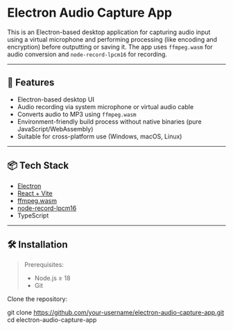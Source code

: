# Electron Audio Capture App

This is an Electron-based desktop application for capturing audio input using a virtual microphone and performing processing (like encoding and encryption) before outputting or saving it. The app uses `ffmpeg.wasm` for audio conversion and `node-record-lpcm16` for recording.

---

## 🚀 Features

- Electron-based desktop UI
- Audio recording via system microphone or virtual audio cable
- Converts audio to MP3 using `ffmpeg.wasm`
- Environment-friendly build process without native binaries (pure JavaScript/WebAssembly)
- Suitable for cross-platform use (Windows, macOS, Linux)

---

## 📦 Tech Stack

- [Electron](https://www.electronjs.org/)
- [React + Vite](https://vitejs.dev/)
- [ffmpeg.wasm](https://github.com/ffmpegwasm/ffmpeg.wasm)
- [node-record-lpcm16](https://github.com/gillesdemey/node-record-lpcm16)
- TypeScript

---

## 🛠️ Installation

> Prerequisites:
> - Node.js ≥ 18
> - Git

Clone the repository:

git clone https://github.com/your-username/electron-audio-capture-app.git
cd electron-audio-capture-app
